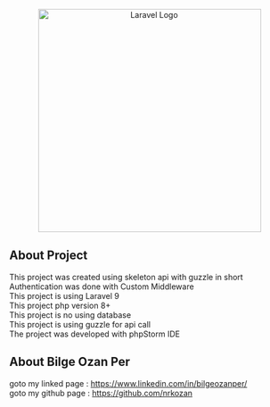 <p align="center"><a href="https://www.royal-apps.io/" target="_blank"><img src="https://uploads-ssl.webflow.com/6270bef1818dae78622e4721/628c8ed556d7f41161f2719a_logo.svg" width="400" alt="Laravel Logo"></a></p>

## About Project 
This project was created using skeleton api with guzzle in short  <br>
Authentication was done with Custom Middleware <br>
This project is using Laravel 9 <br>
This project php version 8+ <br>
This project is no using  database <br>
This project is using guzzle for api call <br>
The project was developed with  phpStorm IDE <br>

## About Bilge Ozan Per
goto my linked page : https://www.linkedin.com/in/bilgeozanper/ <br>
goto my github page : https://github.com/nrkozan
